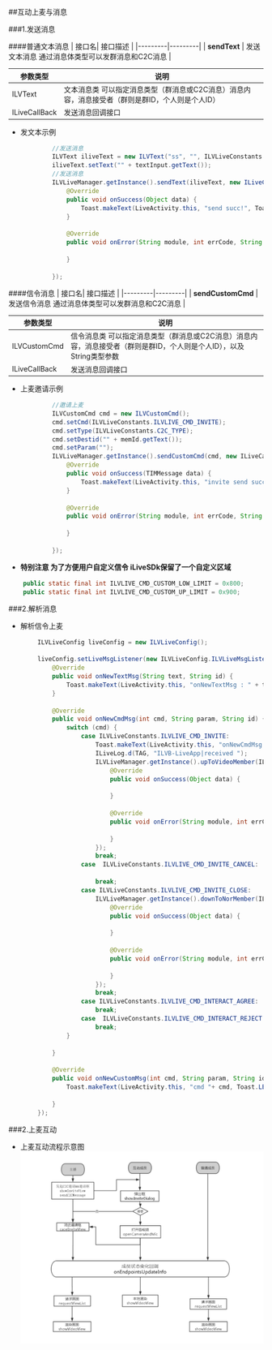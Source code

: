 ##互动上麦与消息

###1.发送消息

####普通文本消息
| 接口名|  接口描述  |
|---------|---------|
| **sendText** | 发送文本消息 通过消息体类型可以发群消息和C2C消息 |


| 参数类型| 说明 |
|---------|---------|
| ILVText | 文本消息类 可以指定消息类型（群消息或C2C消息）消息内容，消息接受者（群则是群ID，个人则是个人ID）|
| ILiveCallBack | 发送消息回调接口 |

* 发文本示例

```java          
            //发送消息
            ILVText iliveText = new ILVText("ss", "", ILVLiveConstants.GROUP_TYPE);
            iliveText.setText("" + textInput.getText());
            //发送消息
            ILVLiveManager.getInstance().sendText(iliveText, new ILiveCallBack() {
                @Override
                public void onSuccess(Object data) {
                    Toast.makeText(LiveActivity.this, "send succ!", Toast.LENGTH_SHORT).show();
                }

                @Override
                public void onError(String module, int errCode, String errMsg) {

                }

            });
```


####信令消息
| 接口名|  接口描述  |
|---------|---------|
| **sendCustomCmd** | 发送信令消息 通过消息体类型可以发群消息和C2C消息 |


| 参数类型| 说明 |
|---------|---------|
| ILVCustomCmd | 信令消息类 可以指定消息类型（群消息或C2C消息）消息内容，消息接受者（群则是群ID，个人则是个人ID），以及String类型参数|
| ILiveCallBack | 发送消息回调接口 |

* 上麦邀请示例

```java 
            //邀请上麦
            ILVCustomCmd cmd = new ILVCustomCmd();
            cmd.setCmd(ILVLiveConstants.ILVLIVE_CMD_INVITE);
            cmd.setType(ILVLiveConstants.C2C_TYPE);
            cmd.setDestid("" + memId.getText());
            cmd.setParam("");
            ILVLiveManager.getInstance().sendCustomCmd(cmd, new ILiveCallBack<TIMMessage>() {
                @Override
                public void onSuccess(TIMMessage data) {
                    Toast.makeText(LiveActivity.this, "invite send succ!", Toast.LENGTH_SHORT).show();
                }

                @Override
                public void onError(String module, int errCode, String errMsg) {

                }

            });            
```        

*  **特别注意 为了方便用户自定义信令 iLiveSDk保留了一个自定义区域**<br/>
```java    
    public static final int ILVLIVE_CMD_CUSTOM_LOW_LIMIT = 0x800;          //自定义消息段下限
    public static final int ILVLIVE_CMD_CUSTOM_UP_LIMIT = 0x900;          //自定义消息段上线
```




         
###2.解析消息

* 解析信令上麦

```java
        ILVLiveConfig liveConfig = new ILVLiveConfig();

        liveConfig.setLiveMsgListener(new ILVLiveConfig.ILVLiveMsgListener() {
            @Override
            public void onNewTextMsg(String text, String id) {
                Toast.makeText(LiveActivity.this, "onNewTextMsg : " + text, Toast.LENGTH_SHORT).show();
            }

            @Override
            public void onNewCmdMsg(int cmd, String param, String id) {
                switch (cmd) {
                    case ILVLiveConstants.ILVLIVE_CMD_INVITE:
                        Toast.makeText(LiveActivity.this, "onNewCmdMsg : received a invitation! ", Toast.LENGTH_SHORT).show();
                        ILiveLog.d(TAG, "ILVB-LiveApp|received ");
                        ILVLiveManager.getInstance().upToVideoMember(ILVLiveConstants.VIDEO_MEMBER_AUTH, ILVLiveConstants.VIDEO_MEMBER_ROLE, new ILiveCallBack() {
                            @Override
                            public void onSuccess(Object data) {

                            }

                            @Override
                            public void onError(String module, int errCode, String errMsg) {

                            }
                        });
                        break;
                    case  ILVLiveConstants.ILVLIVE_CMD_INVITE_CANCEL:

                        break;
                    case ILVLiveConstants.ILVLIVE_CMD_INVITE_CLOSE:
                        ILVLiveManager.getInstance().downToNorMember(ILVLiveConstants.NORMAL_MEMBER_AUTH, ILVLiveConstants.NORMAL_MEMBER_ROLE, new ILiveCallBack() {
                            @Override
                            public void onSuccess(Object data) {

                            }

                            @Override
                            public void onError(String module, int errCode, String errMsg) {

                            }
                        });
                        break;
                    case ILVLiveConstants.ILVLIVE_CMD_INTERACT_AGREE:
                        break;
                    case  ILVLiveConstants.ILVLIVE_CMD_INTERACT_REJECT:
                        break;
                }

            }

            @Override
            public void onNewCustomMsg(int cmd, String param, String id) {
                Toast.makeText(LiveActivity.this, "cmd "+ cmd, Toast.LENGTH_SHORT).show();

            }
        });
```                               
            
            
  
###2.上麦互动
* 上麦互动流程示意图    
![](./image/OpenVideo.png)          
